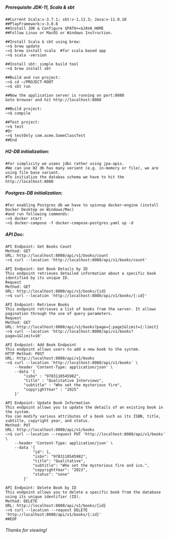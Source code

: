 ##### Prerequisite JDK-11, Scala & sbt
    ##Current Scala:v-3.7.1; sbt:v-1.11.3; Java:v-11.0.18
    ##PlayFramework:v-3.0.8
    ##Install JDK & Configure $PATH+=$JAVA_HOME
    ##Follow Linux or MacOS or Windows Instruction.
    
    ##Install Scala & sbt using brew:
    ~>$ brew update
    ~>$ brew install scala  #for scala based app
    ~>$ scala -version
    
    ##Install sbt: simple build tool
    ~>$ brew install sbt
    
    ##Build and run project:
    ~>$ cd ~/PROJECT-ROOT
    ~>$ sbt run
    
    ##Now the application server is running on port:8080
    Goto browser and hit http://localhost:8080
    
    ##Build project:
    ~>$ compile
    
    ##Test project:
    ~>$ test
    #Or
    ~>$ testOnly com.acme.SomeClassTest
    ##End
    
##### H2-DB initialization:

    #For simplicity we usaes jdbc rather using jpa-apis.
    #We can use H2 db has many verient (e.g. in-memory or file), we are using file base varient.
    #To initialize the databas schema we have to hit the http://localhost:8080
    
##### Postgres-DB initialization:

    #For enabling Postgres db we have to spinnup docker-engine (install Docker Desktop on Windows/Mac) 
    #and run following commends:
    ~>$ docker start
    ~>$ docker-compose -f docker-compose-postgres.yaml up -d
    
##### API Doc:
    
    API Endpoint: Get Books Count
    Method: GET
    URL: http://localhost:8080/api/v1/books/count
    ~>$ curl --location 'http://localhost:8080/api/v1/books/count'
    
    API Endpoint: Get Book Details by ID
    This endpoint retrieves detailed information about a specific book identified by its unique ID. 
    Request
    Method: GET
    URL: http://localhost:8080/api/v1/books/{id}
    ~>$ curl --location 'http://localhost:8080/api/v1/books/{:id}'
    
    API Endpoint: Retrieve Books
    This endpoint retrieves a list of books from the server. It allows pagination through the use of query parameters.
    Request
    Method: GET
    URL: http://localhost:8080/api/v1/books?page={:page}&limit={:limit}
    ~>$ curl --location 'http://localhost:8080/api/v1/books?page=1&limit=10'
    
    API Endpoint: Add Book Endpoint
    This endpoint allows users to add a new book to the system.
    HTTP Method: POST
    URL: http://localhost:8080/api/v1/books
    ~>$ curl --location 'http://localhost:8080/api/v1/books' \
        --header 'Content-Type: application/json' \
        --data '{
            "isbn" : "9783110545982",
            "title" : "Qualitative Interviews",
            "subtitle" : "Who set the mysterious fire",
            "copyrightYear" : "2025"
        }'
        
    API Endpoint: Update Book Information
    This endpoint allows you to update the details of an existing book in the system. 
    You can modify various attributes of a book such as its ISBN, title, subtitle, copyright year, and status.
    Method: PUT
    URL: http://localhost:8080/api/v1/books
    ~>$ curl --location --request PUT 'http://localhost:8080/api/v1/books' \
        --header 'Content-Type: application/json' \
        --data '{
                "id": 1,
                "isbn": "9783110545982",
                "title": "Qualitative",
                "subtitle": "Who set the mysterious fire and ice.",
                "copyrightYear": "2023",
                "status": "none"
            }'
            
    API Endpoint: Delete Book by ID
    This endpoint allows you to delete a specific book from the database using its unique identifier (ID). 
    Method: DELETE
    URL: http://localhost:8080/api/v1/books/{id}
    ~>$ curl --location --request DELETE 'http://localhost:8080/api/v1/books/{:id}'
    ##EOF   
    

###### Thanks for viewing! 